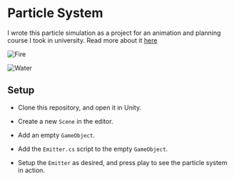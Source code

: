 # Particle System

I wrote this particle simulation as a project for an animation and planning course I took in university. Read more about it [here](https://danielshervheim.com/projects/particle-system)

![Fire](https://imgur.com/GJEple9.png)

![Water](https://imgur.com/yqEsD54.png)

## Setup

- Clone this repository, and open it in Unity.

- Create a new `Scene` in the editor.

- Add an empty `GameObject`.

- Add the `Emitter.cs` script to the empty `GameObject`.

- Setup the `Emitter` as desired, and press play to see the particle system in action.
